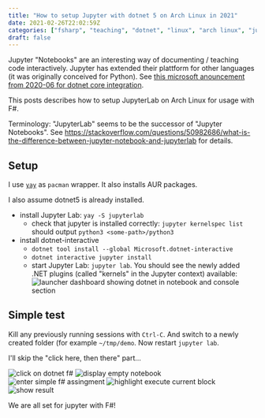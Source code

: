```yaml
---
title: "How to setup Jupyter with dotnet 5 on Arch Linux in 2021"
date: 2021-02-26T22:02:59Z
categories: ["fsharp", "teaching", "dotnet", "linux", "arch linux", "jupyter"]
draft: false
---
```


Jupyter "Notebooks" are an interesting way of documenting / teaching code interactively. Jupyter has
extended their plattform for other languages (it was originally conceived for Python).
See [this microsoft anouncement from 2020-06 for dotnet core integration](https://devblogs.microsoft.com/dotnet/f-5-and-f-tools-update-for-june/).

This posts describes how to setup JupyterLab on Arch Linux for usage with F#.

Terminology: "JupyterLab" seems to be the successor of "Jupyter Notebooks". See https://stackoverflow.com/questions/50982686/what-is-the-difference-between-jupyter-notebook-and-jupyterlab for details.

## Setup

I use [`yay`](https://github.com/Jguer/yay) as `pacman` wrapper. It also installs AUR packages.

I also assume dotnet5 is already installed.

- install Jupyter Lab: `yay -S jupyterlab`
    - check that jupyter is installed correctly: `jupyter kernelspec list` should output 
        `python3 <some-path>/python3`
- install dotnet-interactive
    - `dotnet tool install --global Microsoft.dotnet-interactive`
    - `dotnet interactive jupyter install`
    - start Jupyter Lab: `jupyter lab`. You should see the newly added .NET plugins (called "kernels" in the Jupyter context) available:
      ![launcher dashboard showing dotnet in notebook and console section](/images/posts/jupyter-setup/jupyter-with-dotnet5.png)

## Simple test

Kill any previously running sessions with `Ctrl-C`. And switch to a newly created folder (for example
`~/tmp/demo`. Now restart `jupyter lab`.

I'll skip the "click here, then there" part...

![click on dotnet f#](/images/posts/jupyter-setup/step1.png)
![display empty notebook](/images/posts/jupyter-setup/step2.png)
![enter simple f# assingment](/images/posts/jupyter-setup/step3.png)
![highlight execute current block](/images/posts/jupyter-setup/step4.png)
![show result](/images/posts/jupyter-setup/step5.png)

We are all set for jupyter with F#!


